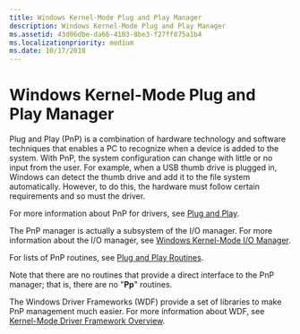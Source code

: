 ```yaml
---
title: Windows Kernel-Mode Plug and Play Manager
description: Windows Kernel-Mode Plug and Play Manager
ms.assetid: 43d06dbe-da66-4103-8be3-f27ff075a1b4
ms.localizationpriority: medium
ms.date: 10/17/2018
---
```


# Windows Kernel-Mode Plug and Play Manager


Plug and Play (PnP) is a combination of hardware technology and software techniques that enables a PC to recognize when a device is added to the system. With PnP, the system configuration can change with little or no input from the user. For example, when a USB thumb drive is plugged in, Windows can detect the thumb drive and add it to the file system automatically. However, to do this, the hardware must follow certain requirements and so must the driver.

For more information about PnP for drivers, see [Plug and Play](introduction-to-plug-and-play.md).

The PnP manager is actually a subsystem of the I/O manager. For more information about the I/O manager, see [Windows Kernel-Mode I/O Manager](windows-kernel-mode-i-o-manager.md).

For lists of PnP routines, see [Plug and Play Routines](/windows-hardware/drivers/ddi/_kernel/#plug-and-play-routines).

Note that there are no routines that provide a direct interface to the PnP manager; that is, there are no "**Pp**" routines.

The Windows Driver Frameworks (WDF) provide a set of libraries to make PnP management much easier. For more information about WDF, see [Kernel-Mode Driver Framework Overview](../wdf/index.md).

 

